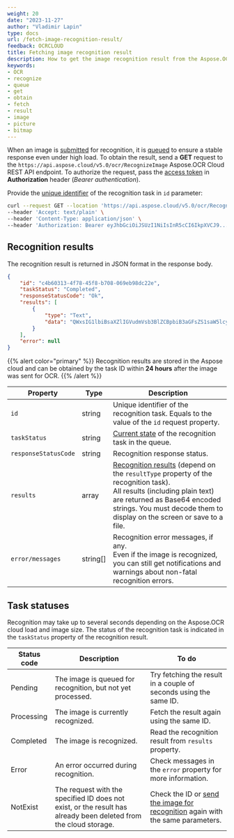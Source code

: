 ```yaml
---
weight: 20
date: "2023-11-27"
author: "Vladimir Lapin"
type: docs
url: /fetch-image-recognition-result/
feedback: OCRCLOUD
title: Fetching image recognition result
description: How to get the image recognition result from the Aspose.OCR Cloud queue.
keywords:
- OCR
- recognize
- queue
- get
- obtain
- fetch
- result
- image
- picture
- bitmap
---
```


When an image is [submitted](/ocr/send-image-for-recognition/) for recognition, it is [queued](/ocr/recognition-workflow/) to ensure a stable response even under high load. To obtain the result, send a **GET** request to the `https://api.aspose.cloud/v5.0/ocr/RecognizeImage` Aspose.OCR Cloud REST API endpoint. To authorize the request, pass the [access token](/ocr/authorization/) in **Authorization** header (_Bearer authentication_).

Provide the [unique identifier](/ocr/send-image-for-recognition/#return-value) of the recognition task in `id` parameter:

```bash
curl --request GET --location 'https://api.aspose.cloud/v5.0/ocr/RecognizeImage?id=c4b60313-4f78-45f8-b708-069eb98dc22e' \
--header 'Accept: text/plain' \
--header 'Content-Type: application/json' \
--header 'Authorization: Bearer eyJhbGciOiJSUzI1NiIsInR5cCI6IkpXVCJ9...HaRYOxBcCRCPLnrFCVXpw7UA' \
```

## Recognition results

The recognition result is returned in JSON format in the response body.

```json
{
	"id": "c4b60313-4f78-45f8-b708-069eb98dc22e",
	"taskStatus": "Completed",
	"responseStatusCode": "Ok",
	"results": [
		{
			"type": "Text",
			"data": "QWxsIG1lbiBsaXZlIGVudmVsb3BlZCBpbiB3aGFsZS1saW5lcy4="
		}
	],
	"error": null
}
```

{{% alert color="primary" %}}
Recognition results are stored in the Aspose cloud and can be obtained by the task ID within **24 hours** after the image was sent for OCR.
{{% /alert %}}

Property | Type | Description
--------- | ---- | -----------
`id` | string | Unique identifier of the recognition task. Equals to the value of the `id` request property.
`taskStatus` | string | [Current state](#task-statuses) of the recognition task in the queue.
`responseStatusCode` | string | Recognition response status.
`results` | array | [Recognition results](/ocr/result-format/) (depend on the `resultType` property of the recognition task).<br />All results (including plain text) are returned as Base64 encoded strings. You must decode them to display on the screen or save to a file.
`error/messages` | string[] | Recognition error messages, if any.<br />Even if the image is recognized, you can still get notifications and warnings about non-fatal recognition errors.

## Task statuses

Recognition may take up to several seconds depending on the Aspose.OCR cloud load and image size. The status of the recognition task is indicated in the `taskStatus` property of the recognition result.

Status code | Description | To do
----------- | ----------- | ------
Pending | The image is queued for recognition, but not yet processed. | Try fetching the result in a couple of seconds using the same ID.
Processing | The image is currently recognized. | Fetch the result again using the same ID.
Completed | The image is recognized. | Read the recognition result from `results` property.
Error | An error occurred during recognition. | Check messages in the `error` property for more information.
NotExist | The request with the specified ID does not exist, or the result has already been deleted from the cloud storage. | Check the ID or [send the image for recognition](/ocr/send-image-for-recognition/) again with the same parameters.
